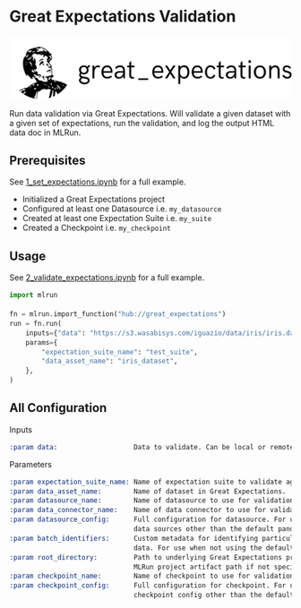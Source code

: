 # Great Expectations Validation
![Great Expectations Logo](doc/great-expectations-logo-full-size.png)

Run data validation via Great Expectations. Will validate a given dataset with a given set of expectations, run the validation, and log the output HTML data doc in MLRun.

## Prerequisites

See [1_set_expectations.ipynb](1_set_expectations.ipynb) for a full example.

- Initialized a Great Expectations project
- Configured at least one Datasource i.e. `my_datasource`
- Created at least one Expectation Suite i.e. `my_suite`
- Created a Checkpoint i.e. `my_checkpoint`

## Usage

See [2_validate_expectations.ipynb](2_validate_expectations.ipynb) for a full example.

```python
import mlrun

fn = mlrun.import_function("hub://great_expectations")
run = fn.run(
    inputs={"data": "https://s3.wasabisys.com/iguazio/data/iris/iris.data.raw.csv"},
    params={
        "expectation_suite_name": "test_suite",
        "data_asset_name": "iris_dataset",
    },
)
```

## All Configuration
Inputs
```rst
:param data:                   Data to validate. Can be local or remote link.
```

Parameters
```rst
:param expectation_suite_name: Name of expectation suite to validate against.
:param data_asset_name:        Name of dataset in Great Expectations.
:param datasource_name:        Name of datasource to use for validation.
:param data_connector_name:    Name of data connector to use for validation.
:param datasource_config:      Full configuration for datasource. For use with custom
                               data sources other than the default pandas datasource.
:param batch_identifiers:      Custom metadata for identifying particular batches of
                               data. For use when not using the default batch identifiers.
:param root_directory:         Path to underlying Great Expectations project. Defaults to
                               MLRun project artifact path if not specified.
:param checkpoint_name:        Name of checkpoint to use for validation.
:param checkpoint_config:      Full configuration for checkpoint. For use with custome
                               checkpoint config other than the default.
```
